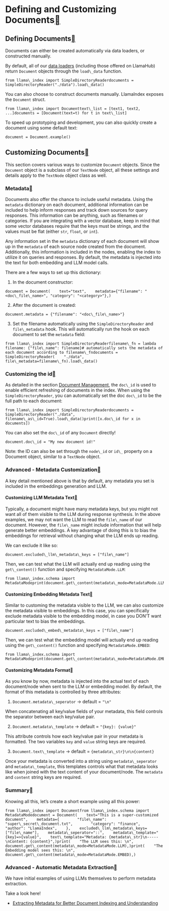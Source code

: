 Defining and Customizing Documents[](#defining-and-customizing-documents "Permalink to this heading")
======================================================================================================

Defining Documents[](#defining-documents "Permalink to this heading")
----------------------------------------------------------------------

Documents can either be created automatically via data loaders, or constructed manually.

By default, all of our [data loaders](../connector/root.html) (including those offered on LlamaHub) return `Document` objects through the `load\_data` function.


```
from llama\_index import SimpleDirectoryReaderdocuments = SimpleDirectoryReader("./data").load\_data()
```
You can also choose to construct documents manually. LlamaIndex exposes the `Document` struct.


```
from llama\_index import Documenttext\_list = [text1, text2, ...]documents = [Document(text=t) for t in text\_list]
```
To speed up prototyping and development, you can also quickly create a document using some default text:


```
document = Document.example()
```
Customizing Documents[](#customizing-documents "Permalink to this heading")
----------------------------------------------------------------------------

This section covers various ways to customize `Document` objects. Since the `Document` object is a subclass of our `TextNode` object, all these settings and details apply to the `TextNode` object class as well.

### Metadata[](#metadata "Permalink to this heading")

Documents also offer the chance to include useful metadata. Using the `metadata` dictionary on each document, additional information can be included to help inform responses and track down sources for query responses. This information can be anything, such as filenames or categories. If you are integrating with a vector database, keep in mind that some vector databases require that the keys must be strings, and the values must be flat (either `str`, `float`, or `int`).

Any information set in the `metadata` dictionary of each document will show up in the `metadata` of each source node created from the document. Additionally, this information is included in the nodes, enabling the index to utilize it on queries and responses. By default, the metadata is injected into the text for both embedding and LLM model calls.

There are a few ways to set up this dictionary:

1. In the document constructor:


```
document = Document(    text="text",    metadata={"filename": "<doc\_file\_name>", "category": "<category>"},)
```
2. After the document is created:


```
document.metadata = {"filename": "<doc\_file\_name>"}
```
3. Set the filename automatically using the `SimpleDirectoryReader` and `file\_metadata` hook. This will automatically run the hook on each document to set the `metadata` field:


```
from llama\_index import SimpleDirectoryReaderfilename\_fn = lambda filename: {"file\_name": filename}# automatically sets the metadata of each document according to filename\_fndocuments = SimpleDirectoryReader(    "./data", file\_metadata=filename\_fn).load\_data()
```
### Customizing the id[](#customizing-the-id "Permalink to this heading")

As detailed in the section [Document Management](../../indexing/document_management.html), the `doc\_id` is used to enable efficient refreshing of documents in the index. When using the `SimpleDirectoryReader`, you can automatically set the doc `doc\_id` to be the full path to each document:


```
from llama\_index import SimpleDirectoryReaderdocuments = SimpleDirectoryReader("./data", filename\_as\_id=True).load\_data()print([x.doc\_id for x in documents])
```
You can also set the `doc\_id` of any `Document` directly!


```
document.doc\_id = "My new document id!"
```
Note: the ID can also be set through the `node\_id` or `id\_` property on a Document object, similar to a `TextNode` object.

### Advanced - Metadata Customization[](#advanced-metadata-customization "Permalink to this heading")

A key detail mentioned above is that by default, any metadata you set is included in the embeddings generation and LLM.

#### Customizing LLM Metadata Text[](#customizing-llm-metadata-text "Permalink to this heading")

Typically, a document might have many metadata keys, but you might not want all of them visible to the LLM during response synthesis. In the above examples, we may not want the LLM to read the `file\_name` of our document. However, the `file\_name` might include information that will help generate better embeddings. A key advantage of doing this is to bias the embeddings for retrieval without changing what the LLM ends up reading.

We can exclude it like so:


```
document.excluded\_llm\_metadata\_keys = ["file\_name"]
```
Then, we can test what the LLM will actually end up reading using the `get\_content()` function and specifying `MetadataMode.LLM`:


```
from llama\_index.schema import MetadataModeprint(document.get\_content(metadata\_mode=MetadataMode.LLM))
```
#### Customizing Embedding Metadata Text[](#customizing-embedding-metadata-text "Permalink to this heading")

Similar to customing the metadata visible to the LLM, we can also customize the metadata visible to embeddings. In this case, you can specifically exclude metadata visible to the embedding model, in case you DON’T want particular text to bias the embeddings.


```
document.excluded\_embed\_metadata\_keys = ["file\_name"]
```
Then, we can test what the embedding model will actually end up reading using the `get\_content()` function and specifying `MetadataMode.EMBED`:


```
from llama\_index.schema import MetadataModeprint(document.get\_content(metadata\_mode=MetadataMode.EMBED))
```
#### Customizing Metadata Format[](#customizing-metadata-format "Permalink to this heading")

As you know by now, metadata is injected into the actual text of each document/node when sent to the LLM or embedding model. By default, the format of this metadata is controlled by three attributes:

1. `Document.metadata\_seperator` -> default = `"\n"`

When concatenating all key/value fields of your metadata, this field controls the separator between each key/value pair.

2. `Document.metadata\_template` -> default = `"{key}: {value}"`

This attribute controls how each key/value pair in your metadata is formatted. The two variables `key` and `value` string keys are required.

3. `Document.text\_template` -> default = `{metadata\_str}\n\n{content}`

Once your metadata is converted into a string using `metadata\_seperator` and `metadata\_template`, this templates controls what that metadata looks like when joined with the text content of your document/node. The `metadata` and `content` string keys are required.

### Summary[](#summary "Permalink to this heading")

Knowing all this, let’s create a short example using all this power:


```
from llama\_index import Documentfrom llama\_index.schema import MetadataModedocument = Document(    text="This is a super-customized document",    metadata={        "file\_name": "super\_secret\_document.txt",        "category": "finance",        "author": "LlamaIndex",    },    excluded\_llm\_metadata\_keys=["file\_name"],    metadata\_seperator="::",    metadata\_template="{key}=>{value}",    text\_template="Metadata: {metadata\_str}\n-----\nContent: {content}",)print(    "The LLM sees this: \n",    document.get\_content(metadata\_mode=MetadataMode.LLM),)print(    "The Embedding model sees this: \n",    document.get\_content(metadata\_mode=MetadataMode.EMBED),)
```
### Advanced - Automatic Metadata Extraction[](#advanced-automatic-metadata-extraction "Permalink to this heading")

We have initial examples of using LLMs themselves to perform metadata extraction.

Take a look here!

* [Extracting Metadata for Better Document Indexing and Understanding](../../../examples/metadata_extraction/MetadataExtractionSEC.html)
